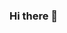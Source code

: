 ### Hi there 👋

<!--
**lindsayds/lindsayds** is a ✨ _special_ ✨ repository because its `README.md` (this file) appears on your GitHub profile.

Here are some ideas to get you started:

- 🔭 I’m currently working on figuring out how comupters work (not very well, I may add...)
- 🌱 I’m currently learning that I have no concept of technology.
- 💬 Ask me about ophthalmic biomaterials (thrilling, I know).
- 😄 Pronouns: she/her
- ⚡ Fun fact: I'm trying to minor in sustainability.
